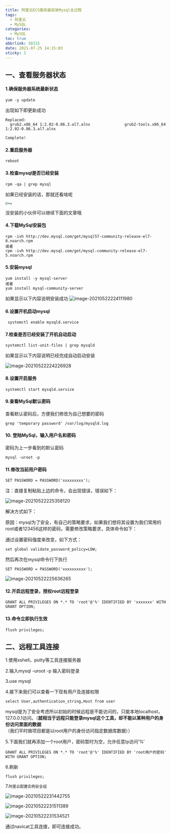```yaml
---
title: 阿里云ECS服务器安装Mysql全过程
tags:
  - 阿里云
  - MySQL
categories:
  - MySQL
toc: true
abbrlink: 50115
date: 2021-07-25 14:15:03
sticky: 1
---
```


## 一、查看服务器状态

#### 1.确保服务器系统最新状态

<!--more-->

```shell
yum -y update
```

出现如下即更新成功

```shell
Replaced:
  grub2.x86_64 1:2.02-0.86.3.al7.alnx               grub2-tools.x86_64 1:2.02-0.86.3.al7.alnx              

Complete!
```

#### 	2.重启服务器

```shell
reboot
```

#### 	3.检查mysql是否已经安装

```shell
rpm -qa | grep mysql
```

如果已经安装的话，那就还看啥呢

<img src="https://cdn.jsdelivr.net/gh/liuhuanhuan963019/blogPicture/md_photos/%E9%98%BF%E9%87%8C%E4%BA%91%E6%9C%8D%E5%8A%A1%E5%99%A8%E5%AE%89%E8%A3%85Mysql%E5%85%A8%E8%BF%87%E7%A8%8B.jpg" alt="img" style="zoom:50%;" />

没安装的小伙伴可以继续下面的文章哦

#### 4.下载MySql安装包

```shell
rpm -ivh http://dev.mysql.com/get/mysql57-community-release-el7-8.noarch.rpm
或者
rpm -ivh http://dev.mysql.com/get/mysql-community-release-el7-5.noarch.rpm
```

#### 5.安装mysql

```shell
yum install -y mysql-server
或者
yum install mysql-community-server
```

如果显示以下内容说明安装成功
	![image-20210522224111980](https://cdn.jsdelivr.net/gh/liuhuanhuan963019/blogPicture/md_photos/%E9%98%BF%E9%87%8C%E4%BA%91%E6%9C%8D%E5%8A%A1%E5%99%A8%E5%AE%89%E8%A3%85Myql.png)



#### 6.设置开机启动mysql

```shell
 systemctl enable mysqld.service
```

#### 7.检查是否已经安装了开机自动启动

```shell
systemctl list-unit-files | grep mysqld
```

如果显示以下内容说明已经完成自动启动安装

![image-20210522224226928](https://cdn.jsdelivr.net/gh/liuhuanhuan963019/blogPicture/md_photos/%E9%98%BF%E9%87%8C%E4%BA%91%E6%9C%8D%E5%8A%A1%E5%99%A8%E5%AE%89%E8%A3%85Mysql2.png)

#### 8.设置开启服务

```shell
systemctl start mysqld.service
```

#### 9.查看MySql默认密码

查看默认密码后，方便我们修改为自己想要的密码

```shell
grep 'temporary password' /var/log/mysqld.log   
```

#### 10. 登陆MySql，输入用户名和密码

密码为上一步看到的默认密码

```shell
mysql -uroot -p       
```

#### 11.修改当前用户密码

```shell
SET PASSWORD = PASSWORD('xxxxxxxxx');  
```

注：直接复制粘贴上边的命令，会出现错误，错误如下：

![image-20210522225358120](https://cdn.jsdelivr.net/gh/liuhuanhuan963019/blogPicture/md_photos/%E9%98%BF%E9%87%8C%E4%BA%91%E6%9C%8D%E5%8A%A1%E5%99%A8%E5%AE%89%E8%A3%85Mysql3.png)

解决方式如下：

原因：mysql为了安全，有自己的策略要求，如果我们想将其设置为我们常用的root或者123456这样的密码，需要修改策略要求，具体命令如下：

通过设置密码强度来改变，如下方式：

```shell
set global validate_password_policy=LOW;
```

然后再次在mysql命令行下执行

```shell
SET PASSWORD = PASSWORD('xxxxxxxxxx'); 
```

![image-20210522225636265](https://cdn.jsdelivr.net/gh/liuhuanhuan963019/blogPicture/md_photos/%E9%98%BF%E9%87%8C%E4%BA%91%E6%9C%8D%E5%8A%A1%E5%99%A8%E5%AE%89%E8%A3%85Mysql4.png)

#### 12.开启远程登录，授权root远程登录

```shell
GRANT ALL PRIVILEGES ON *.* TO 'root'@'%' IDENTIFIED BY 'xxxxxxx' WITH GRANT OPTION;
```

#### 13.命令立即执行生效

```shell
flush privileges;
```

## 二、远程工具连接

1.使用xshell，putty等工具连接服务器

2.输入mysql -uroot -p  输入密码登录

3.use mysql

4.接下来我们可以查看一下现有用户及连接权限

```shell
select User,authentication_string,Host from user
```

mysql是为了安全考虑所以初始的时候远程是不能访问的，只能本地localhost，127.0.0.1访问。（**就相当于远程只能登录mysql这个工具，却不能以某种用户的身份访问里面的数据**（我们平时做项目都是以root用户的身份访问指定数据库数据））

5.下面我们就再添加一个root用户，密码暂时为空，允许任意Ip访问’%’

```shell
GRANT ALL PRIVILEGES ON *.* TO 'root'@'%' IDENTIFIED BY 'root用户的密码' WITH GRANT OPTION;
```

6.刷新

```shell
flush privileges;
```

7.`阿里云配置实例安全组`

![image-20210522231442755](https://cdn.jsdelivr.net/gh/liuhuanhuan963019/blogPicture/md_photos/%E9%98%BF%E9%87%8C%E4%BA%91%E6%9C%8D%E5%8A%A1%E5%99%A8%E5%AE%89%E8%A3%85Mysql5.png)

![image-20210522231511389](https://cdn.jsdelivr.net/gh/liuhuanhuan963019/blogPicture/md_photos/%E9%98%BF%E9%87%8C%E4%BA%91%E6%9C%8D%E5%8A%A1%E5%99%A8%E5%AE%89%E8%A3%85Mysql6.png)

![image-20210522231534521](https://cdn.jsdelivr.net/gh/liuhuanhuan963019/blogPicture/md_photos/%E9%98%BF%E9%87%8C%E4%BA%91%E6%9C%8D%E5%8A%A1%E5%99%A8%E6%96%B0%E5%A2%9EMysql7.png)

通过navicat工具连接，即可连接成功。

